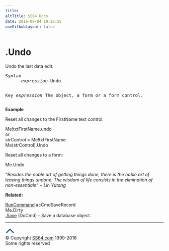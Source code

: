 ```yaml
---
title:
altTitle: SS64 Docs
date: 2016-09-04 19:26:55
useGithubLayout: false
---
```

<!-- #BeginLibraryItem "/Library/head_access.lbi" --><!-- #EndLibraryItem --><h1>.Undo</h1>
<p> Undo the last data edit.</p>
<pre>Syntax
      <i>expression</i>.Undo

Key
   <i>expression</i>   The object, a form or a form control.</pre>
<p><b>Example</b></p>
<p>Reset all  changes to the FirstName text control:</p>
<p><span class="code">Me!txtFirstName.undo<br>
</span>or<br>
<span class="code"> strControl = Me!txtFirstName<br>
Me(strControl).Undo</span></p>
<p>Reset all changes to a form:</p>
<p class="code">Me.Undo</p>
<p class="quote"><i>“Besides the noble art of getting things done, there is the noble art of leaving things undone. The wisdom of life consists in the elimination of non-essentials” ~ Lin Yutang</i></p><p><b>Related:</b></p>
<p><span class="code"><a href="runcommand.html">RunCommand</a> acCmdSaveRecord</span><br>
<span class="code">Me.Dirty</span><br>
<a href="save.html">.Save</a> (DoCmd)          - Save a database object.</p><!-- #BeginLibraryItem "/Library/foot_access.lbi" --><p><script async="" src="//pagead2.googlesyndication.com/pagead/js/adsbygoogle.js"></script>
<!-- access -->

<hr>
<div id="bl" class="footer"><a href="#"><img src="../images/top.png" width="30" height="22" alt="Back to the Top"></a></div>
<div id="br" class="footer, tagline">© Copyright <a href="http://ss64.com/">SS64.com</a> 1999-2016<br>
Some rights reserved</div><!-- #EndLibraryItem -->

